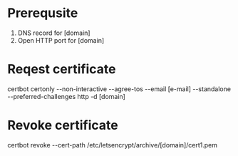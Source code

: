 # Prerequsite
 1. DNS record for [domain]
 2. Open HTTP port for [domain]

# Reqest certificate
certbot certonly --non-interactive --agree-tos --email [e-mail] --standalone --preferred-challenges http -d [domain]

# Revoke certificate
certbot revoke --cert-path /etc/letsencrypt/archive/[domain]/cert1.pem
